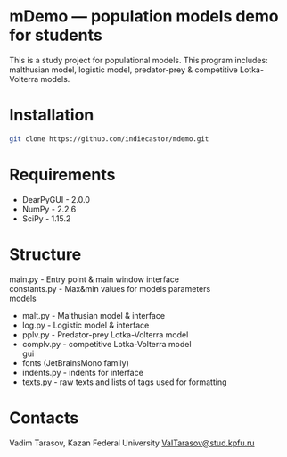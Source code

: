 # mDemo — population models demo for students
This is a study project for populational models. This program includes:
malthusian model, logistic model, predator-prey & competitive Lotka-Volterra models.

# Installation
```bash
git clone https://github.com/indiecastor/mdemo.git
```

# Requirements
- DearPyGUI - 2.0.0
- NumPy     - 2.2.6
- SciPy     - 1.15.2

# Structure
main.py - Entry point & main window interface  
constants.py - Max&min values for models parameters  
models  
- malt.py - Malthusian model & interface  
- log.py  - Logistic model & interface  
- pplv.py - Predator-prey Lotka-Volterra model  
- complv.py - competitive Lotka-Volterra model  
gui  
- fonts (JetBrainsMono family)  
- indents.py - indents for interface  
- texts.py - raw texts and lists of tags used for formatting  

# Contacts
Vadim Tarasov, Kazan Federal University
VaITarasov@stud.kpfu.ru